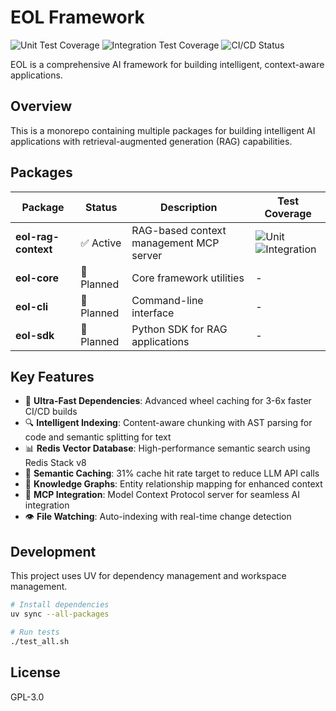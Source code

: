 # EOL Framework

![Unit Test Coverage](https://img.shields.io/endpoint?url=https://raw.githubusercontent.com/eoln/eol/main/.github/badges/unit-coverage-badge.json)
![Integration Test Coverage](https://img.shields.io/endpoint?url=https://raw.githubusercontent.com/eoln/eol/main/.github/badges/integration-coverage-badge.json)
![CI/CD Status](https://github.com/eoln/eol/actions/workflows/eol-rag-context.yml/badge.svg)

EOL is a comprehensive AI framework for building intelligent, context-aware applications.

## Overview

This is a monorepo containing multiple packages for building intelligent AI applications with retrieval-augmented generation (RAG) capabilities.

## Packages

| Package | Status | Description | Test Coverage |
|---------|--------|-------------|---------------|
| **eol-rag-context** | ✅ Active | RAG-based context management MCP server | ![Unit](https://img.shields.io/endpoint?url=https://raw.githubusercontent.com/eoln/eol/main/.github/badges/unit-coverage-badge.json) ![Integration](https://img.shields.io/endpoint?url=https://raw.githubusercontent.com/eoln/eol/main/.github/badges/integration-coverage-badge.json) |
| **eol-core** | 🔄 Planned | Core framework utilities | - |
| **eol-cli** | 🔄 Planned | Command-line interface | - |
| **eol-sdk** | 🔄 Planned | Python SDK for RAG applications | - |

## Key Features

- 🚀 **Ultra-Fast Dependencies**: Advanced wheel caching for 3-6x faster CI/CD builds
- 🔍 **Intelligent Indexing**: Content-aware chunking with AST parsing for code and semantic splitting for text
- 📊 **Redis Vector Database**: High-performance semantic search using Redis Stack v8
- 🧠 **Semantic Caching**: 31% cache hit rate target to reduce LLM API calls
- 🔗 **Knowledge Graphs**: Entity relationship mapping for enhanced context
- 📡 **MCP Integration**: Model Context Protocol server for seamless AI integration
- 👁️ **File Watching**: Auto-indexing with real-time change detection

## Development

This project uses UV for dependency management and workspace management.

```bash
# Install dependencies
uv sync --all-packages

# Run tests
./test_all.sh
```

## License

GPL-3.0
